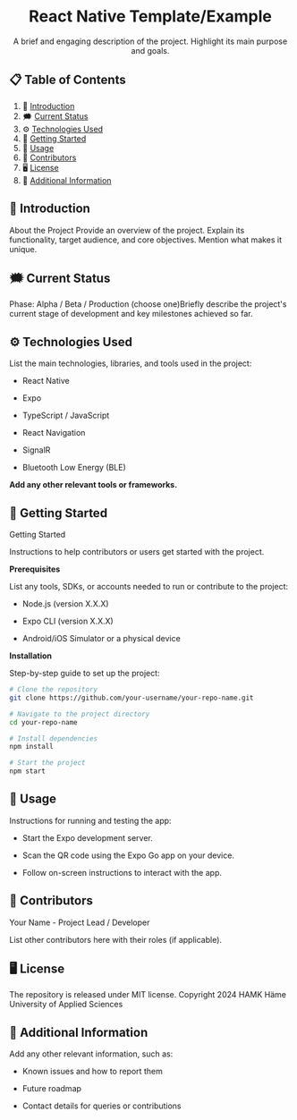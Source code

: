 <div align="center">

  <h1 align="center">React Native Template/Example</h1>

   <div align="center">
     A brief and engaging description of the project. Highlight its main purpose and goals.
    </div>
</div>

## 📋 <a name="table">Table of Contents</a>

1. 🤖 [Introduction](#introduction)
2. 🗯️ [Current Status](#status)
3. ⚙️ [Technologies Used](#tech)
4. 🤸 [Getting Started](#quick-start)
5. 🧭 [Usage](#usage)
6. 👣 [Contributors](#contributors)
7. 🖥️  [License](#license)
8. 📜 [Additional Information](#info)
 

## <a name="introduction">🤖 Introduction</a>
About the Project
Provide an overview of the project. Explain its functionality, target audience, and core objectives. Mention what makes it unique.

## <a name="status">🗯️ Current Status</a>

Phase: Alpha / Beta / Production (choose one)Briefly describe the project's current stage of development and key milestones achieved so far.

## <a name="tech">⚙️ Technologies Used</a>

List the main technologies, libraries, and tools used in the project:

 - React Native

 - Expo

 - TypeScript / JavaScript

 - React Navigation

 - SignalR

 - Bluetooth Low Energy (BLE)

**Add any other relevant tools or frameworks.**


## <a name="quick-start">🤸 Getting Started</a>

Getting Started

Instructions to help contributors or users get started with the project.

**Prerequisites**

List any tools, SDKs, or accounts needed to run or contribute to the project:

 - Node.js (version X.X.X)

 - Expo CLI (version X.X.X)

 - Android/iOS Simulator or a physical device

**Installation**

Step-by-step guide to set up the project:
```bash
# Clone the repository
git clone https://github.com/your-username/your-repo-name.git

# Navigate to the project directory
cd your-repo-name

# Install dependencies
npm install

# Start the project
npm start
```

## <a name="usage">🧭 Usage</a>

Instructions for running and testing the app:

 - Start the Expo development server.

 - Scan the QR code using the Expo Go app on your device.

 - Follow on-screen instructions to interact with the app.


## <a name="contributors">👣 Contributors</a>

Your Name - Project Lead / Developer

List other contributors here with their roles (if applicable).


## <a name="license">🖥️ License</a>
The repository is released under MIT license.
Copyright 2024 HAMK Häme University of Applied Sciences

## <a name="info">📜 Additional Information</a>

Add any other relevant information, such as:

 - Known issues and how to report them

 - Future roadmap

 - Contact details for queries or contributions

